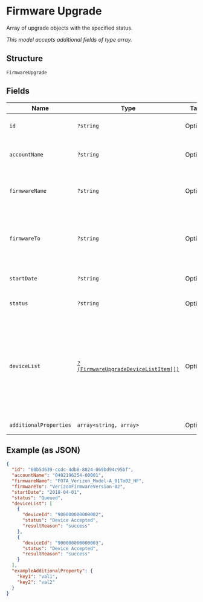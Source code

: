 
# Firmware Upgrade

Array of upgrade objects with the specified status.

*This model accepts additional fields of type array.*

## Structure

`FirmwareUpgrade`

## Fields

| Name | Type | Tags | Description | Getter | Setter |
|  --- | --- | --- | --- | --- | --- |
| `id` | `?string` | Optional | The unique identifier for this upgrade. | getId(): ?string | setId(?string id): void |
| `accountName` | `?string` | Optional | Account identifier in "##########-#####". | getAccountName(): ?string | setAccountName(?string accountName): void |
| `firmwareName` | `?string` | Optional | The name of the firmware image that will be used for the upgrade. | getFirmwareName(): ?string | setFirmwareName(?string firmwareName): void |
| `firmwareTo` | `?string` | Optional | The name of the firmware version that will be on the devices after a successful upgrade. | getFirmwareTo(): ?string | setFirmwareTo(?string firmwareTo): void |
| `startDate` | `?string` | Optional | The intended start date for the upgrade. | getStartDate(): ?string | setStartDate(?string startDate): void |
| `status` | `?string` | Optional | The current status of the upgrade. | getStatus(): ?string | setStatus(?string status): void |
| `deviceList` | [`?(FirmwareUpgradeDeviceListItem[])`](../../doc/models/firmware-upgrade-device-list-item.md) | Optional | A JSON object for each device that was included in the upgrade, showing the device IMEI, the status of the upgrade, and additional information about the status. | getDeviceList(): ?array | setDeviceList(?array deviceList): void |
| `additionalProperties` | `array<string, array>` | Optional | - | findAdditionalProperty(string key): array | additionalProperty(string key, array value): void |

## Example (as JSON)

```json
{
  "id": "60b5d639-ccdc-4db8-8824-069bd94c95bf",
  "accountName": "0402196254-00001",
  "firmwareName": "FOTA_Verizon_Model-A_01To02_HF",
  "firmwareTo": "VerizonFirmwareVersion-02",
  "startDate": "2018-04-01",
  "status": "Queued",
  "deviceList": [
    {
      "deviceId": "900000000000002",
      "status": "Device Accepted",
      "resultReason": "success"
    },
    {
      "deviceId": "900000000000003",
      "status": "Device Accepted",
      "resultReason": "success"
    }
  ],
  "exampleAdditionalProperty": {
    "key1": "val1",
    "key2": "val2"
  }
}
```

